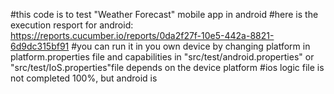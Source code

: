 #this code is to test "Weather Forecast" mobile app in android
#here is the execution resport for android:
https://reports.cucumber.io/reports/0da2f27f-10e5-442a-8821-6d9dc315bf91
#you can run it in you own device by changing platform in platform.properties file and capabilities in "src/test/android.properties" or "src/test/IoS.properties"file depends on the device platform
#ios logic file is not completed 100%, but android is
